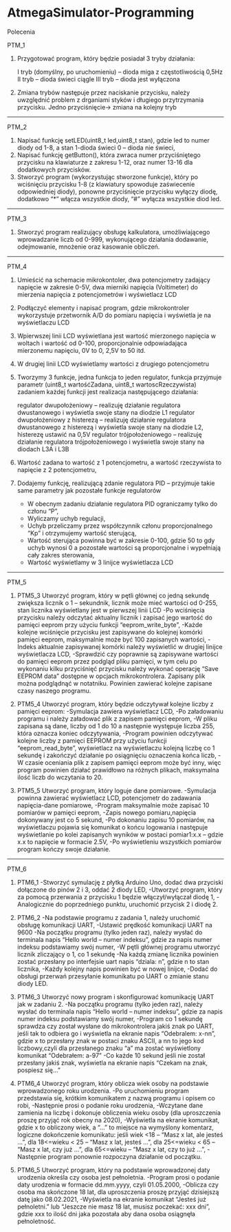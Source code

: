 # AtmegaSimulator-Programming

Polecenia 

PTM_1
1. Przygotować program, który będzie posiadał 3 tryby działania:

    I tryb (domyślny, po uruchomieniu) – dioda miga z częstotliwością 0,5Hz
    II tryb – dioda świeci ciągle
    III tryb – dioda jest wyłączona
2. Zmiana trybów następuje przez naciskanie przycisku, należy uwzględnić problem z drganiami styków i długiego przytrzymania przycisku. Jedno przyciśnięcie-> zmiana na kolejny tryb
***************************************************************************************************************************************************************************************************************************************************
PTM_2
1. Napisać funkcję setLED(uint8_t led,uint8_t stan), gdzie led to numer diody od 1-8, a stan 1-dioda świeci 0 – dioda nie świeci,
2. Napisać funkcję getButton(), która zwraca numer przyciśniętego przycisku na klawiaturze z zakresu 1-12, oraz numer 13-16 dla dodatkowych przycisków.
3. Stworzyć program (wykorzystując stworzone funkcje), który po wciśnięciu przycisku 1-8 (z klawiatury spowoduje zaświecenie odpowiedniej diody), ponowne przyciśnięcie przycisku wyłączy diodę, dodatkowo “*” włącza wszystkie diody, “#” wyłącza wszystkie diod led.
***************************************************************************************************************************************************************************************************************************************************
PTM_3
1. Stworzyć program realizujący obsługę kalkulatora, umożliwiającego wprowadzanie liczb od 0-999, wykonującego działania dodawanie, odejmowanie, mnożenie oraz kasowanie obliczeń.

***************************************************************************************************************************************************************************************************************************************************
PTM_4
1. Umieścić na schemacie mikrokontoler, dwa potencjometry zadający napięcie w zakresie 0-5V, dwa mierniki napięcia (Voltimeter) do mierzenia napięcia z potencjometrów i wyświetlacz LCD
2. Podłączyć elementy i napisać program, gdzie mikrokontroler wykorzystuje przetwornik A/D do pomiaru napięcia i  wyświetla je na wyświetlaczu LCD
3. Wpierwszej linii LCD wyświetlana jest wartość mierzonego napięcia w woltach i wartość od 0-100, proporcjonalnie odpowiadająca mierzonemu napięciu, 0V to 0, 2,5V to 50 itd.
4. W drugiej linii LCD wyświetlamy wartości z drugiego potencjometru
5. Tworzymy 3 funkcje, jedna funkcja to jeden regulator, funkcja przyjmuje parametr (uint8_t wartośćZadana, uint8_t wartoscRzeczywista)
zadaniem każdej funkcji jest realizacja następującego działania:

    regulator dwupołożeniowy – realizuję działanie regulatora dwustanowego i wyświetla swoje stany na diodzie L1
    regulator dwupołożeniowy z histerezą – realizuję działanie regulatora dwustanowego z histerezą i wyświetla swoje stany na diodzie L2, histerezę ustawić na 0,5V
    regulator trójpołożeniowego – realizuję działanie regulatora trójpołożeniowego i wyświetla swoje stany na diodach L3A i L3B

6. Wartość zadana to wartość z 1 potencjometru, a wartość rzeczywista to napięcie z 2 potencjometru,
7. Dodajemy funkcję, realizującą zdanie regulatora PID – przyjmuje takie same parametry jak pozostałe funkcje regulatorów
    - W obecnym zadaniu działanie regulatora PID ograniczamy tylko do członu “P”,
    - Wyliczamy uchyb regulacji,
    - Uchyb przeliczamy przez współczynnik członu proporcjonalnego “Kp” i otrzymujemy wartość sterującą,
    - Wartość sterująca powinna być w zakresie 0-100, gdzie 50 to gdy uchyb wynosi 0 a pozostałe wartości są proporcjonalne i wypełniają cały zakres sterowania,
    - Wartość wyświetlamy w 3 linijce wyświetlacza LCD 
***************************************************************************************************************************************************************************************************************************************************
PTM_5

1. PTM5_3
   Utworzyć program, który w pętli głównej co jedną sekundę zwiększa licznik o 1 – sekundnik, licznik może mieć wartości od 0-255, stan licznika wyświetlany jest w           pierwszej linii LCD
     -Po wciśnięcia przycisku należy odczytać aktualny licznik i zapisać jego wartość do pamięci eeprom przy użyciu funkcji “eeprom_write_byte”,
     -Każde kolejne wciśnięcie przycisku jest zapisywane do kolejnej komórki pamięci eeprom, maksymalnie może być 100 zapisanych wartości,
     -Indeks aktualnie zapisywanej komórki należy wyświetlić w drugiej linijce wyświetlacza LCD,
     -Sprawdzić czy poprawnie są zapisywane wartości do pamięci eeprom przez podgląd pliku pamięci, w tym celu po wykonaniu kilku przyciśnięć przycisku należy wykonać   operację “Save EEPROM data” dostępne w opcjach mikrokontrolera. Zapisany plik można podglądnąć w notatniku. Powinien zawierać kolejne zapisane czasy naszego programu.

2. PTM5_4
   Utworzyć program, który będzie odczytywał kolejne liczby z pamięci eeprom:
     -Symulacja zawiera wyświetlacz LCD,
     -Po załadowaniu programu i należy załadować plik z zapisem pamięci eeprom,
     -W pliku zapisana są dane, liczby od 1 do 10 a następnie występuje liczba 255, która oznacza koniec odczytywania,
     -Program powinien odczytywać kolejne liczby z pamięci EEPROM przy użyciu funkcji “eeprom_read_byte”, wyświetlacz na wyświetlaczu kolejną liczbę co 1 sekundę i zakończyć działanie po osiągnięciu oznaczenia końca liczb,
     -W czasie oceniania plik z zapisem pamięci eeprom może być inny, więc program powinien działać prawidłowo na różnych plikach, maksymalna ilość liczb do wczytania to 20.

3. PTM5_5
  Utworzyć program, który loguje dane pomiarowe.
    -Symulacja powinna zawierać wyświetlacz LCD, potencjometr do zadawania napięcia-dane pomiarowe,
    -Program maksymalnie może zapisać 10 pomiarów w pamięci eeprom,
    -Zapis nowego pomiaru,napięcia dokonywany jest co 5 sekund,
    -Po dokonaniu zapisu 10 pomiarów, na wyświetlaczu pojawia się komunikat o końcu logowania i następuje wyświetlanie po kolei zapisanych wyników w postaci pomiar1:x.x – gdzie x.x to napięcie w formacie 2.5V,
    -Po wyświetleniu wszystkich pomiarów program kończy swoje działanie.
***************************************************************************************************************************************************************************************************************************************************
PTM_6
1. PTM6_1
    -Stworzyć symulację z płytką Arduino Uno, dodać dwa przyciski dołączone do pinów 2 i 3, oddać 2 diody LED,
    -Utworzyć program, który za pomocą przerwania z przycisku 1 będzie włączył/wyłączał diodę 1,
    -Analogicznie do poprzedniego punktu, uruchomić przycisk 2 i diodę 2.
2. PTM6_2
    -Na podstawie programu z zadania 1, należy uruchomić obsługę komunikacji UART,
    -Ustawić prędkość komunikacji UART na 9600
    -Na początku programu (tylko jeden raz), należy wysłać do terminala napis “Hello world – numer indeksu”, gdzie za napis numer indeksu podstawiamy swój numer,
    -W pętli głównej programu utworzyć licznik zliczający o 1, co 1 sekundę
    -Na każdą zmianę licznika powinien zostać przesłany po interfejsie uart napis “dziala: n”, gdzie n to stan licznika,
    -Każdy kolejny napis powinien być w nowej linijce,
    -Dodać do obsługi przerwań przesyłanie komunikatu po UART o zmianie stanu diody LED.

3. PTM6_3
  Utworzyć nowy program i skonfigurować komunikację UART jak w zadaniu 2.
    -Na początku programu (tylko jeden raz), należy wysłać do terminala napis “Hello world – numer indeksu”, gdzie za napis numer indeksu podstawiamy swój numer,
    -Program co 1 sekundę sprawdza czy został wysłane do mikrokontrolera jakiś znak po UART, jeśli tak to odbiera go i wyświetla na ekranie napis “Odebralem: x-nn”, gdzie x to przesłany znak w postaci znaku ASCII, a nn to jego kod liczbowy,czyli dla przesłanego znaku “a” ma zostać wyświetlony komunikat “Odebrałem: a-97”
    -Co każde 10 sekund jeśli nie został przesłany jakiś znak, wyświetla na ekranie napis “Czekam na znak, pospiesz się…”

4. PTM6_4
  Utworzyć program, który oblicza wiek osoby na podstawie wprowadzonego roku urodzenia.
    -Po uruchomieniu program przedstawia się, krótkim komunikatem z nazwą programu i opisem co robi,
    -Następnie prosi o podanie roku urodzenia,
    -Wczytane dane zamienia na liczbę i dokonuje obliczenia wieku osoby (dla uproszczenia proszę przyjąć rok obecny na 2020),
    -Wyświetla na ekranie komunikat, gdzie x to obliczony wiek, a “…” to miejsce na wymyślony komentarz, logiczne dokończenie komunikatu:
        jeśli wiek <18 – “Masz x lat, ale jesteś …”,
        dla 18<=wieku < 25 – “Masz x lat, jesteś …”,
        dla 25<=wieku < 65 – “Masz x lat, czy już …”,
        dla 65<=wieku – “Masz x lat, czy to już …”,
    -Następnie program ponownie rozpoczyna działanie od początku.

5. PTM6_5
  Utworzyć program, który na podstawie wprowadzonej daty urodzenia określa czy osoba jest pełnoletnia.
    -Program prosi o podanie daty urodzenia w formacie dd.mm.yyyy, czyli 01.05.2000,
    -Oblicza czy osoba ma skończone 18 lat, dla uproszczenia proszę przyjąć dzisiejszą datę jako 08.02.2021,
    -Wyświetla na ekranie komunikat “Jesteś już pełnoletni.” lub “Jeszcze nie masz 18 lat, musisz poczekać: xxx dni”, gdzie xxx to ilość dni jaka pozostała aby dana osoba osiągnęła pełnoletność.
